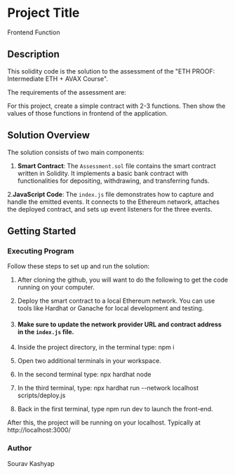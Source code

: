 
# Project Title

 Frontend Function

## Description

This solidity code is the solution to the assessment of the "ETH PROOF: Intermediate ETH + AVAX Course".

The requirements of the assessment are:

 For this project, create a simple contract with 2-3 functions. Then show the values of those functions in frontend of the application.


## Solution Overview

The solution consists of two main components:
1. **Smart Contract**:
The `Assessment.sol` file contains the smart contract written in Solidity. It implements a basic bank contract with functionalities for depositing, withdrawing, and transferring funds.

2.**JavaScript Code**: The `index.js` file demonstrates how to capture and handle the emitted events. It connects to the Ethereum network, attaches the deployed contract, and sets up event listeners for the three events.


## Getting Started

### Executing Program

Follow these steps to set up and run the solution:

1. After cloning the github, you will want to do the following to get the code running on your computer.

2. Deploy the smart contract to a local Ethereum network. You can use tools like Hardhat or Ganache for local development and testing.
   
4. #### Make sure to update the network provider URL and contract address in the `index.js` file.
5.  Inside the project directory, in the terminal type: npm i
6. Open two additional terminals in your workspace.
7. In the second terminal type: npx hardhat node
8. In the third terminal, type: npx hardhat run --network localhost scripts/deploy.js
9. Back in the first terminal, type npm run dev to launch the front-end.

After this, the project will be running on your localhost. 
Typically at http://localhost:3000/
### Author
Sourav Kashyap


